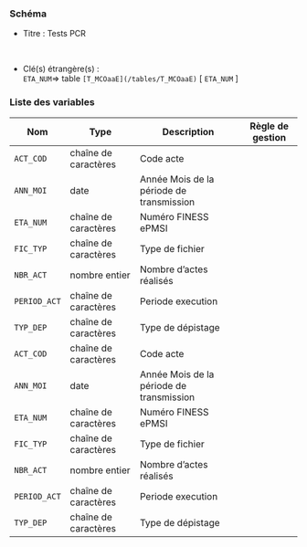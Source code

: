 ### Schéma


- Titre : Tests PCR 
<br />



- Clé(s) étrangère(s) : <br />
`ETA_NUM`=> table `[T_MCOaaE](/tables/T_MCOaaE)` [ `ETA_NUM` ]<br />

 
### Liste des variables

Nom | Type | Description | Règle de gestion
-|-|-|-
`ACT_COD`| chaîne de caractères |Code acte||
`ANN_MOI`| date |Année Mois de la période de transmission||
`ETA_NUM`| chaîne de caractères |Numéro FINESS ePMSI||
`FIC_TYP`| chaîne de caractères |Type de fichier||
`NBR_ACT`| nombre entier |Nombre d’actes réalisés||
`PERIOD_ACT`| chaîne de caractères |Periode execution||
`TYP_DEP`| chaîne de caractères |Type de dépistage||
`ACT_COD`| chaîne de caractères |Code acte||
`ANN_MOI`| date |Année Mois de la période de transmission||
`ETA_NUM`| chaîne de caractères |Numéro FINESS ePMSI||
`FIC_TYP`| chaîne de caractères |Type de fichier||
`NBR_ACT`| nombre entier |Nombre d’actes réalisés||
`PERIOD_ACT`| chaîne de caractères |Periode execution||
`TYP_DEP`| chaîne de caractères |Type de dépistage||
